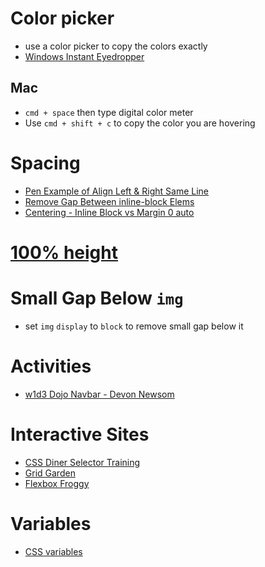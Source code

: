 # Color picker
- use a color picker to copy the colors exactly
- [Windows Instant Eyedropper](http://instant-eyedropper.com/downloads/)

## Mac
- `cmd + space` then type digital color meter
- Use `cmd + shift + c` to copy the color you are hovering

# Spacing
- [Pen Example of Align Left & Right Same Line](https://codepen.io/neilm813/pen/dybggNx?editors=1100)
- [Remove Gap Between inline-block Elems](https://stackoverflow.com/questions/18262300/two-inline-block-elements-each-50-wide-do-not-fit-side-by-side-in-a-single-ro)
- [Centering - Inline Block vs Margin 0 auto](https://codepen.io/neilm813/pen/xxxyoqp)

# [100% height](https://codepen.io/neilm813/pen/rNaNYXp)

# Small Gap Below `img`
- set `img` `display` to `block` to remove small gap below it

# Activities
- [w1d3 Dojo Navbar - Devon Newsom](https://github.com/Instructor-Devon/dojo-navbar)

# Interactive Sites
- [CSS Diner Selector Training](https://flukeout.github.io/)
- [Grid Garden](http://cssgridgarden.com/)
- [Flexbox Froggy](https://flexboxfroggy.com/)


# Variables
- [CSS variables](https://medium.com/dev-channel/css-variables-no-really-76f8c91bd34e)